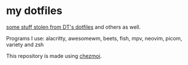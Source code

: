 # my dotfiles

[some stuff stolen from DT's dotfiles](https://gitlab.com/dwt1/dotfiles) and others as well. 

Programs I use: alacritty, awesomewm, beets, fish, mpv, neovim, picom, variety and zsh

This repository is made using [chezmoi](https://www.chezmoi.io/). 
